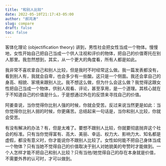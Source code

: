 ```yaml
---
title: "和别人比较"
date: 2022-05-10T21:17:43-05:00
author: "郝鸿涛"
slug: compare
draft: false
toc: false
---
```

客体化理论 (objectification theory) 讲到，男性社会把女性当成一个物体。慢慢地，女性开始自己把自己当成一个供人注视和评价的物体，把自己的价值寄托在别人那里。我忽然想到，其实，从一个更大的角度看，所有人都是如此。

我非常不喜欢拿自己和别人比较，但是我时不时经常这么做。我一篇发表都没有，看到别人有，我就会自卑，也会多少有一些酸。这只是一个侧面。我还会拿自己的身高、相貌、家境来跟别人比。我不想这么做，但为什么会这么做？我觉得这跟女性把自己当成一个物体，供别人观看、评论，甚至享用，是一个道理。其核心就在于不知道自己的价值是什么，于是想通过外在的反馈来寻找自己的价值。

阿姜查说，当你觉得你比别人强的时候，你就会受苦。反过来说当然更是如此：当你觉得你比别人弱的时候，你更痛苦。总结起来一句话是，当你和别人比较，你就会受苦。

有没有解决的办法？有，但是太难了。要想不跟别人比较，你就要彻底抛弃这个社会的标准。只有当你觉得富有、高大、美丽、幸运、权力大、影响力大、知名都是虚假，都没有意义时，你才能说你不跟别人比较了。女性如何能不把自己身体当成一个物体？只有当她不觉得自己的价值取决于别人对她貌美的夸赞时才能做到。一个人怎样才能不把自己和别人比较？只有当他/她觉得自己的存在本身就是价值，不需要外界的认可时，才可以做到。